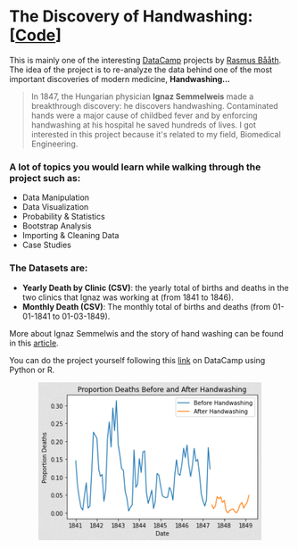 # The Discovery of Handwashing: [[Code](https://github.com/OmarAlkousa/The-Discovery-of-Handwashing/blob/main/Dr.%20Semmelweis%20and%20the%20Discovery%20of%20Handwashing/notebook.ipynb)]

This is mainly one of the interesting [DataCamp](https://app.datacamp.com/learn) projects by [Rasmus Bååth](https://www.datacamp.com/instructors/rasmus-baath). The idea of the project is to re-analyze the data behind one of the most important discoveries of modern medicine, **Handwashing...**

> In 1847, the Hungarian physician **Ignaz Semmelweis** made a breakthrough discovery: he discovers handwashing. Contaminated hands were a major cause of childbed fever and by enforcing handwashing at his hospital he saved hundreds of lives. I got interested in this project because it's related to my field, Biomedical Engineering.

### A lot of topics you would learn while walking through the project such as:
- Data Manipulation
- Data Visualization
- Probability & Statistics
- Bootstrap Analysis
- Importing & Cleaning Data
- Case Studies

### The Datasets are:
- **Yearly Death by Clinic (CSV)**: the yearly total of births and deaths in the two clinics that Ignaz was working at (from 1841 to 1846).
- **Monthly Death (CSV)**: The monthly total of births and deaths (from 01-01-1841 to 01-03-1849).


More about Ignaz Semmelwis and the story of hand washing can be found in this [article](https://qualitysafety.bmj.com/content/13/3/233).

You can do the project yourself following this [link](https://app.datacamp.com/learn/projects/discovery-of-handwashing) on DataCamp using Python or R.

<p align="center">
  <img src="https://github.com/OmarAlkousa/The-Discovery-of-Handwashing/blob/main/Dr.%20Semmelweis%20and%20the%20Discovery%20of%20Handwashing/datasets/Proportion_Deaths_Before_and_After_Handwashing.png", width="400">
</p>
